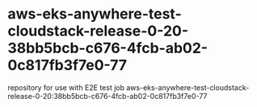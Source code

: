 # aws-eks-anywhere-test-cloudstack-release-0-20-38bb5bcb-c676-4fcb-ab02-0c817fb3f7e0-77
repository for use with E2E test job aws-eks-anywhere-test-cloudstack-release-0-20:38bb5bcb-c676-4fcb-ab02-0c817fb3f7e0-77
